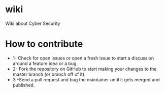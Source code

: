 # wiki
Wiki about Cyber Security
# How to contribute
* 1- Check for open issues or open a fresh issue to start a discussion around a feature idea or a bug.
* 2- Fork the repository on GitHub to start making your changes to the master branch (or branch off of it).
* 3 -Send a pull request and bug the maintainer until it gets merged and published.
